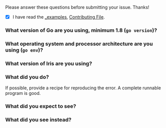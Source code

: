 Please answer these questions before submitting your issue. Thanks!

- [x] I have read the [_examples](https://github.com/kataras/iris/tree/master/_examples), [Contributing File](https://github.com/kataras/iris/blob/master/.github/CONTRIBUTING.md).


### What version of Go are you using, minimum 1.8 (`go version`)?


### What operating system and processor architecture are you using (`go env`)?


### What version of Iris are you using?


### What did you do?

If possible, provide a recipe for reproducing the error.
A complete runnable program is good.


### What did you expect to see?


### What did you see instead?
